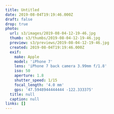 ```yaml
---
title: Untitled
date: 2019-08-04T19:19:46.000Z
draft: false
drop: true
photo:
  url: s3/images/2019-08-04-12-19-46.jpg
  thumb: s3/thumbs/2019-08-04-12-19-46.jpg
  preview: s3/previews/2019-08-04-12-19-46.jpg
  created: 2019-08-04T19:19:46.000Z
  exif:
    make: Apple
    model: 'iPhone 7'
    lens: 'iPhone 7 back camera 3.99mm f/1.8'
    iso: 50
    aperture: 1.8
    shutter_speed: 1/15
    focal_length: '4.0 mm'
    gps: '47.5948944444444 -122.333375'
  title: null
  caption: null
links: []
---
```

